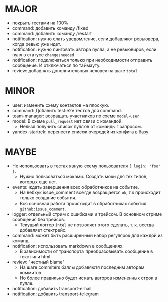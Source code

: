 # MAJOR
* покрыть тестами на 100%
* command: добавить команду /fixed
* command: добавить команду /restart
* notification: нужно слать уведомление, если добавляют ревьювера, когда ревью уже идет.
* notification: нужно пинговать автора пулла, а не ревьювиров, если пулл в статусе `changesneeded`
* notification: подключаться только при необходимости отправить сообщение. И отключаться по таймауту.
* review: добавлять дополнительных человек на шаге `total`

# MINOR
* user: изменить схему контактов на плоскую.
* command: Добавить test:e2e тестов для command.
* team-manager: возращать участников по схеме `model-user`
* model: В схеме `pull_request` нет связи с командой.
  * Нельзя получить список пуллов от команды 1 запросом.
* yandex-startrek: перенести список очередей из конфига в базу

# MAYBE
* Не использовать в тестах явную схему пользователя `{ login: 'foo' }`.
  * Нужно пользоваться моками. Создать моки для тех типов, которых еще нет.
* events: ждать завершения всех обработчиков на событие.
  * На вебхук issue_comment всегде возращается `ok`, т.к происходит только создание события.
  * Вся основная работа происходит в обработчиках события `github:issue_comment`.
* logger: отдельный стрим с ошибками и трейсом. В основном стриме сообщения без трейсов.
  * Текущий логгер `intel` не позволяет этого сделать, т. к. всегда добавляет стектрейс.
* command: может быть расширенный набор регулярок для каждой из команд.
* notification: использовать markdown в сообщениях.
  * В зависимости от транспорта преобразовывать сообщение в текст или html.
* review: "честный blame"
  * На шаге commiters баллы добавяютя последним авторам коммитов.
  * Но более правильно будет искать авторов измененных строк в пулле.
* notification: добавить transport-email
* notification: добавить transport-telegram
